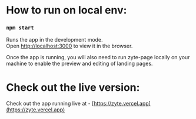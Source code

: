 # How to run on local env:

### `npm start`

Runs the app in the development mode.\
Open [http://localhost:3000](http://localhost:3000) to view it in the browser.

Once the app is running, you will also need to run zyte-page locally on your machine to enable the preview and editing of landing pages.

# Check out the live version:

Check out the app running live at - [https://zyte.vercel.app](https://zyte.vercel.app)
